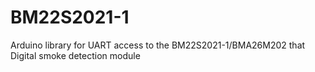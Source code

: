 # BM22S2021-1
Arduino library for UART access to the BM22S2021-1/BMA26M202 that Digital smoke detection module
